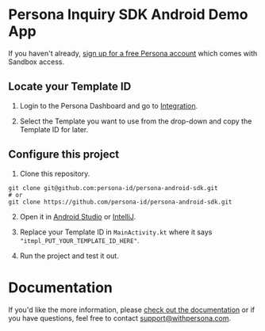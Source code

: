 # Persona Inquiry SDK Android Demo App

If you haven't already, [sign up for a free Persona account](https://withpersona.com/dashboard/signup) which comes with Sandbox access.

## Locate your Template ID

1. Login to the Persona Dashboard and go to [Integration](https://withpersona.com/dashboard/integration).

2. Select the Template you want to use from the drop-down and copy the Template ID for later.

## Configure this project

1. Clone this repository.

```
git clone git@github.com:persona-id/persona-android-sdk.git
# or
git clone https://github.com/persona-id/persona-android-sdk.git
```

2. Open it in [Android Studio](https://developer.android.com/studio) or [IntelliJ](https://www.jetbrains.com/idea/download/).

3. Replace your Template ID in `MainActivity.kt` where it says `"itmpl_PUT_YOUR_TEMPLATE_ID_HERE"`.

4. Run the project and test it out.

# Documentation

If you'd like the more information, please [check out the documentation](https://docs.withpersona.com/docs/native-mobile-sdks) or if you have questions, feel free to contact support@withpersona.com.
